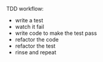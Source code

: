 TDD workflow:

- write a test
- watch it fail
- write code to make the test pass
- refactor the code
- refactor the test
- rinse and repeat
